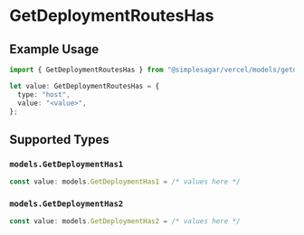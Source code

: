 # GetDeploymentRoutesHas

## Example Usage

```typescript
import { GetDeploymentRoutesHas } from "@simplesagar/vercel/models/getdeploymentop.js";

let value: GetDeploymentRoutesHas = {
  type: "host",
  value: "<value>",
};
```

## Supported Types

### `models.GetDeploymentHas1`

```typescript
const value: models.GetDeploymentHas1 = /* values here */
```

### `models.GetDeploymentHas2`

```typescript
const value: models.GetDeploymentHas2 = /* values here */
```

